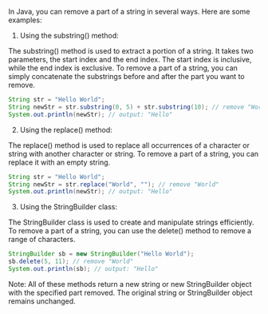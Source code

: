 In Java, you can remove a part of a string in several ways. Here are some examples:

1. Using the substring() method:

The substring() method is used to extract a portion of a string. It takes two parameters, the start index and the end index. The start index is inclusive, while the end index is exclusive. To remove a part of a string, you can simply concatenate the substrings before and after the part you want to remove.

```java
String str = "Hello World";
String newStr = str.substring(0, 5) + str.substring(10); // remove "World"
System.out.println(newStr); // output: "Hello"
```

2. Using the replace() method:

The replace() method is used to replace all occurrences of a character or string with another character or string. To remove a part of a string, you can replace it with an empty string.

```java
String str = "Hello World";
String newStr = str.replace("World", ""); // remove "World"
System.out.println(newStr); // output: "Hello"
```

3. Using the StringBuilder class:

The StringBuilder class is used to create and manipulate strings efficiently. To remove a part of a string, you can use the delete() method to remove a range of characters.

```java
StringBuilder sb = new StringBuilder("Hello World");
sb.delete(5, 11); // remove "World"
System.out.println(sb); // output: "Hello"
```

Note: All of these methods return a new string or new StringBuilder object with the specified part removed. The original string or StringBuilder object remains unchanged.